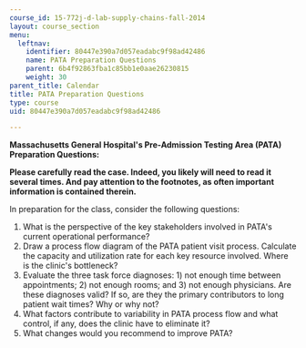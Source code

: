 ```yaml
---
course_id: 15-772j-d-lab-supply-chains-fall-2014
layout: course_section
menu:
  leftnav:
    identifier: 80447e390a7d057eadabc9f98ad42486
    name: PATA Preparation Questions
    parent: 6b4f92863fba1c85bb1e0aae26230815
    weight: 30
parent_title: Calendar
title: PATA Preparation Questions
type: course
uid: 80447e390a7d057eadabc9f98ad42486

---
```


**Massachusetts General Hospital's Pre-Admission Testing Area (PATA)**  
**Preparation Questions:**

**Please carefully read the case. Indeed, you likely will need to read it several times. And pay attention to the footnotes, as often important information is contained therein.**

In preparation for the class, consider the following questions:

1.  What is the perspective of the key stakeholders involved in PATA's current operational performance?
2.  Draw a process flow diagram of the PATA patient visit process. Calculate the capacity and utilization rate for each key resource involved. Where is the clinic's bottleneck?
3.  Evaluate the three task force diagnoses: 1) not enough time between appointments; 2) not enough rooms; and 3) not enough physicians. Are these diagnoses valid? If so, are they the primary contributors to long patient wait times? Why or why not?
4.  What factors contribute to variability in PATA process flow and what control, if any, does the clinic have to eliminate it?
5.  What changes would you recommend to improve PATA?